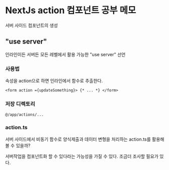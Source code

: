 # NextJs action 컴포넌트 공부 메모

서버 사이드 컴포넌트의 생성

## "use server"

인라인이든 서버든 모든 레벨에서 활용 가능한 "use server" 선언

### 사용법

속성을 action으로 하면 인라인에서 함수로 추출한다.

```
<form action ={updateSomething}> {* ... *} </form>
```

### 저장 디렉토리

```
@/app/actions/...
```

### action.ts

서버 사이드에서 비동기 함수로 양식제출과 데이터 변형을 처리하는 action.ts를 활용해볼 수 있을까?

서버작업을 컴포넌트화 할 수 있다라는 가능성을 가질 수 있다.
조금더 조사할 필요가 있다.
